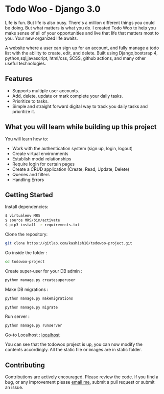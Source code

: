 Todo Woo - Django 3.0
==========================================================
Life is fun. But life is also busy. There's a million different things you could be doing. But what matters is what you do. I created Todo Woo to help you make sense of all of your opportunities and live that life that matters most to you. Your new organized life awaits.

A website where a user can sign up for an account, and fully manage a todo list with the ability to create, edit, and delete. Built using Django,bootsrap 4, python,sql,javascript, html/css, SCSS, github actions, and many other useful technologies.

Features
--------
* Supports multiple user accounts.
* Add, delete, update or mark complete your daily tasks.
* Prioritize to tasks.
* Simple and straight forward digital way to track you daily tasks and prioritize it.

What you will learn while building up this project
--------------------------------------------------
You will learn how to:

- Work with the authentication system (sign up, login, logout)
- Create virtual environments
- Establish model relationships
- Require login for certain pages
- Create a CRUD application (Create, Read, Update, Delete)
- Queries and filters
- Handling Errors


Getting Started
---------------
Install dependencies:

```bash
$ virtualenv MRS
$ source MRS/bin/activate
$ pip3 install -r requirements.txt
```

Clone the repository:

```bash
git clone https://gitlab.com/kashish10/todowoo-project.git
```

Go inside the folder :

```bash
cd todowoo-project
```

Create super-user for your DB admin :

```bash
python manage.py createsuperuser
```

Make DB migrations :

```bash
python manage.py makemigrations

python manage.py migrate
```

Run server :

```bash
python manage.py runserver
```

Go-to Localhost : [localhost](http://127.0.0.1:8000/)

You can see that the todowoo project is up, you can now modify the contents accordingly. All the static file or images are in static folder.

Contributing
------------
Contributions are actively encouraged. Please review the code. If you find a bug, or any improvement please [email me](kashish.chaurasia10@gmail.com), submit a pull request or submit an issue.


